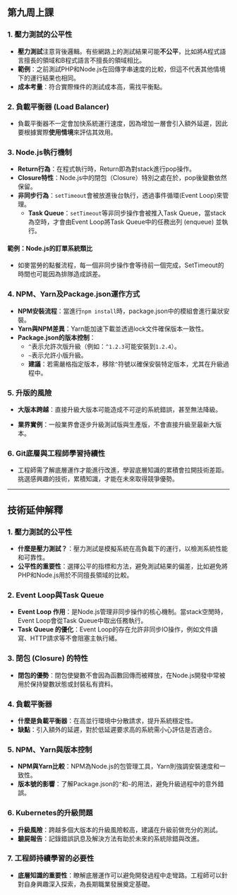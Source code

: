 ## 第九周上課

### 1. 壓力測試的公平性
- **壓力測試**注意背後邏輯。有些網路上的測試結果可能**不公平**，比如將A程式語言擅長的領域和B程式語言不擅長的領域相比。
- **範例**：之前測試PHP和Node.js在回傳字串速度的比較，但這不代表其他情境下的運行結果也相同。
- **成本考量**：符合實際條件的測試成本高，需找平衡點。

### 2. 負載平衡器 (Load Balancer)
- 負載平衡器不一定會加快系統運行速度，因為增加一層會引入額外延遲，因此要根據實際**使用情境**來評估其效用。

### 3. Node.js執行機制
- **Return行為**：在程式執行時，Return即為對stack進行pop操作。
- **Closure特性**：Node.js中的閉包（Closure）特別之處在於，pop後變數依然保留。
- **非同步行為**：`setTimeout`會被放進後台執行，透過事件循環(Event Loop)來管理。
    - **Task Queue**：`setTimeout`等非同步操作會被推入Task Queue，當stack為空時，才會由Event Loop將Task Queue中的任務出列 (enqueue) 並執行。

#### 範例：Node.js的訂單系統類比
- 如麥當勞的點餐流程，每一個非同步操作會等待前一個完成，SetTimeout的時間也可能因為排隊造成誤差。

### 4. NPM、Yarn及Package.json運作方式
- **NPM安裝流程**：當進行`npm install`時，package.json中的模組會進行巢狀安裝。
- **Yarn與NPM差異**：Yarn能加速下載並透過lock文件確保版本一致性。
- **Package.json的版本控制**：
    - `^`表示允許次版升級（例如：`^1.2.3`可能安裝到`1.2.4`）。
    - `~`表示允許小版升級。
    - **建議**：若需嚴格指定版本，移除`^`符號以確保安裝特定版本，尤其在升級過程中。

### 5. 升版的風險
- **大版本跨越**：直接升級大版本可能造成不可逆的系統錯誤，甚至無法降級。

- **業界實例**：一般業界會逐步升級測試版與生產版，不會直接升級至最新大版本。

### 6. Git底層與工程師學習持續性
- 工程師需了解底層運作才能進行改進，學習底層知識的累積會拉開技術差距。挑選感興趣的技術，累積知識，才能在未來取得競爭優勢。

---

## 技術延伸解釋

### 1. 壓力測試的公平性
- **什麼是壓力測試？**：壓力測試是模擬系統在高負載下的運行，以檢測系統性能和可靠性。
- **公平性的重要性**：選擇公平的指標和方法，避免測試結果的偏差，比如避免將PHP和Node.js用於不同擅長領域的比較。

### 2. Event Loop與Task Queue
- **Event Loop 作用**：是Node.js管理非同步操作的核心機制。當stack空閒時，Event Loop會從Task Queue中取出任務執行。
- **Task Queue 的優化**：Event Loop的存在允許非同步IO操作，例如文件讀寫、HTTP請求等不會阻塞主執行緒。

### 3. 閉包 (Closure) 的特性
- **閉包的優勢**：閉包使變數不會因為函數回傳而被釋放，在Node.js開發中常被用於保持變數狀態或封裝私有資料。
  
### 4. 負載平衡器
- **什麼是負載平衡器**：在高並行環境中分散請求，提升系統穩定性。
- **缺點**：引入額外的延遲，對於低延遲要求高的系統需小心評估是否適合。

### 5. NPM、Yarn與版本控制
- **NPM與Yarn比較**：NPM為Node.js的包管理工具，Yarn則強調安裝速度和一致性。
- **版本號的影響**：了解Package.json的`^`和`~`的用法，避免升級過程中的意外錯誤。

### 6. Kubernetes的升級問題
- **升級風險**：跨越多個大版本的升級風險較高，建議在升級前做充分的測試。
- **驗屍報告**：記錄錯誤訊息及解決方法有助於未來的系統除錯與改進。

### 7. 工程師持續學習的必要性
- **底層知識的重要性**：瞭解底層運作可以避免開發過程中走彎路。工程師可以針對自身興趣深入探索，為長期職業發展奠定基礎。